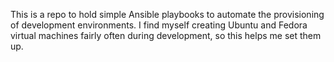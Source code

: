 This is a repo to hold simple Ansible playbooks to automate the provisioning of development environments.  I find myself creating Ubuntu and Fedora virtual machines fairly often during development, so this helps me set them up.
